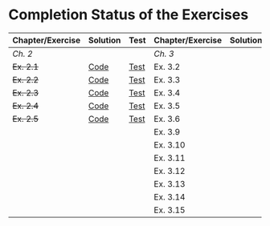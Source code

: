 # Completion Status of the Exercises

| **Chapter/Exercise** | **Solution** | **Test** | **Chapter/Exercise** | **Solution** | **Test** |
| ---------------- | ---- | ---- | ---------------- | ---- | ---- |
| *Ch. 2*          |      |      | *Ch. 3*            |      |      |
| ~~Ex. 2.1~~| [Code](https://github.com/iht/fpinscala/blob/master/src/main/scala/chap02/ex01.scala) | [Test](https://github.com/iht/fpinscala/blob/master/src/test/scala/chap02/ex01Spec.scala)|Ex. 3.2 |   |   |
| ~~Ex. 2.2~~|[Code](https://github.com/iht/fpinscala/blob/master/src/main/scala/chap02/ex02.scala) | [Test](https://github.com/iht/fpinscala/blob/master/src/test/scala/chap02/ex02Spec.scala)|Ex. 3.3 |   |   |
| ~~Ex. 2.3~~|[Code](https://github.com/iht/fpinscala/blob/master/src/main/scala/chap02/ex03.scala) | [Test](https://github.com/iht/fpinscala/blob/master/src/test/scala/chap02/ex03Spec.scala)|Ex. 3.4 |   |   |
| ~~Ex. 2.4~~|[Code](https://github.com/iht/fpinscala/blob/master/src/main/scala/chap02/ex04.scala) | [Test](https://github.com/iht/fpinscala/blob/master/src/test/scala/chap02/ex04Spec.scala)|Ex. 3.5 |   |   |
| ~~Ex. 2.5~~|[Code](https://github.com/iht/fpinscala/blob/master/src/main/scala/chap02/ex05.scala) | [Test](https://github.com/iht/fpinscala/blob/master/src/test/scala/chap02/ex05Spec.scala)|Ex. 3.6 |   |   | 
|            |            |                          | Ex. 3.9 |   |   |
|            |            |                          | Ex. 3.10|   |   |
|            |            |                          | Ex. 3.11|   |   |
|            |            |                          | Ex. 3.12|   |   |
|            |            |                          | Ex. 3.13|   |   |
|            |            |                          | Ex. 3.14|   |   |
|            |            |                          | Ex. 3.15|   |   |
